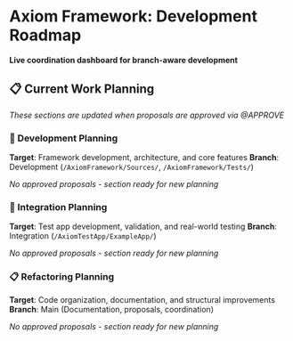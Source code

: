 # Axiom Framework: Development Roadmap

**Live coordination dashboard for branch-aware development**

## 📋 **Current Work Planning**

*These sections are updated when proposals are approved via @APPROVE*

### **🔧 Development Planning**
**Target**: Framework development, architecture, and core features
**Branch**: Development (`/AxiomFramework/Sources/`, `/AxiomFramework/Tests/`)

*No approved proposals - section ready for new planning*

### **🧪 Integration Planning**
**Target**: Test app development, validation, and real-world testing
**Branch**: Integration (`/AxiomTestApp/ExampleApp/`)

*No approved proposals - section ready for new planning*

### **📋 Refactoring Planning**  
**Target**: Code organization, documentation, and structural improvements
**Branch**: Main (Documentation, proposals, coordination)

*No approved proposals - section ready for new planning*


